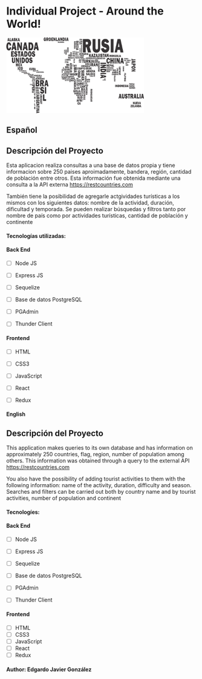 
# Individual Project - Around the World!

<p align="left">
  <img height="200" src="./countries.png" />
</p>

## Español

## Descripción del Proyecto

Esta aplicacion realiza consultas a una base de datos propia y tiene informacion sobre 250 paises aproimadamente,  bandera, región, cantidad de población entre otros.
Esta información fue obtenida mediante una consulta a la API externa https://restcountries.com

También tiene la posibilidad de agregarle actgividades turísticas a los mismos con los siguientes datos: nombre de la actividad, duración, dificultad y temporada.
Se pueden realizar búsquedas y filtros tanto por nombre de país como por actividades turísticas, cantidad de población y continente 



#### Tecnologías utilizadas:

#### Back End
- [ ] Node JS
- [ ] Express JS
- [ ] Sequelize
- [ ] Base de datos PostgreSQL
- [ ] PGAdmin
- [ ] Thunder Client


#### Frontend
- [ ] HTML
- [ ] CSS3
- [ ] JavaScript
- [ ] React
- [ ] Redux


#### English

## Descripción del Proyecto

This application makes queries to its own database and has information on approximately 250 countries, flag, region, number of population among others. 
This information was obtained through a query to the external API https://restcountries.com

You also have the possibility of adding tourist activities to them with the following information: name of the activity, duration, difficulty and season.
Searches and filters can be carried out both by country name and by tourist activities, number of population and continent


#### Tecnologíes:

#### Back End
- [ ] Node JS
- [ ] Express JS
- [ ] Sequelize
- [ ] Base de datos PostgreSQL
- [ ] PGAdmin
- [ ] Thunder Client


#### Frontend
- [ ] HTML
- [ ] CSS3
- [ ] JavaScript
- [ ] React
- [ ] Redux

#### Author: Edgardo Javier González


